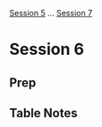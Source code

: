[Session 5](/Sessions/Session5.md) ... [Session 7](/Sessions/Session7.md)

# Session 6

## Prep

## Table Notes

